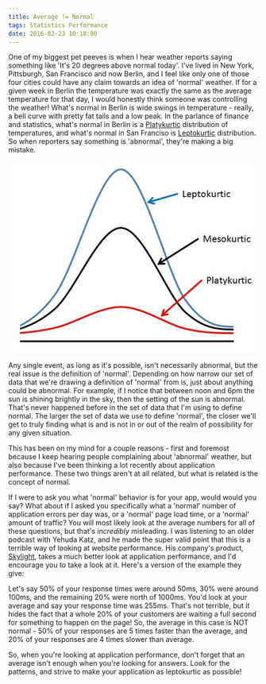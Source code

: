 ```yaml
---
title: Average != Normal
tags: Statistics Performance
date: 2016-02-23 10:18:00
---
```


One of my biggest pet peeves is when I hear weather reports saying something like 'It's 20 degrees above normal today'. I've lived in New York, Pittsburgh, San Francisco and now Berlin, and I feel like only one of those four cities could have any claim towards an idea of 'normal' weather. If for a given week in Berlin the temperature was exactly the same as the average temperature for that day, I would honestly think someone was controlling the weather! What's normal in Berlin is wide swings in temperature - really, a bell curve with pretty fat tails and a low peak. In the parlance of finance and statistics, what's normal in Berlin is a [Platykurtic](http://www.investopedia.com/terms/p/platykurtic.asp) distribution of temperatures, and what's normal in San Franciso is  [Leptokurtic](http://www.investopedia.com/terms/l/leptokurtic.asp) distribution. So when reporters say something is 'abnormal', they're making a big mistake.

![distributions](/assets/images/kurtosis.jpg)

Any single event, as long as it's possible, isn't necessarily abnormal, but the real issue is the definition of 'normal'. Depending on how narrow our set of data that we're drawing a definition of 'normal' from is, just about anything could be abnormal. For example, if I notice that between noon and 6pm the sun is shining brightly in the sky, then the setting of the sun is abnormal. That's never happened before in the set of data that I'm using to define normal. The larger the set of data we use to define 'normal', the closer we'll get to truly finding what is and is not in or out of the realm of possibility for any given situation.

This has been on my mind for a couple reasons - first and foremost because I keep hearing people complaining about 'abnormal' weather, but also because I've been thinking a lot recently about application performance. These two things aren't at all related, but what is related is the concept of normal.

If I were to ask you what 'normal' behavior is for your app, would would you say? What about if I asked you specifically what a 'normal' number of application errors per day was, or a 'normal' page load time, or a 'normal' amount of traffic? You will most likely look at the average numbers for all of these questions, but that's _incredibly_ misleading. I was listening to an older podcast with Yehuda Katz, and he made the super valid point that this is a terrible way of looking at website performance. His company's product, [Skylight](https://www.skylight.io/), takes a much better look at application performance, and I'd encourage you to take a look at it. Here's a version of the example they give:

Let's say 50% of your response times were around 50ms, 30% were around 100ms, and the remaining 20% were north of 1000ms. You'd look at your average and say your response time was 255ms. That's not terrible, but it hides the fact that a whole 20% of your customers are waiting a full second for something to happen on the page! So, the average in this case is NOT normal - 50% of your responses are 5 times faster than the average, and 20% of your responses are 4 times slower than average.

So, when you're looking at application performance, don't forget that an average isn't enough when you're looking for answers. Look for the patterns, and strive to make your application as leptokurtic as possible!
